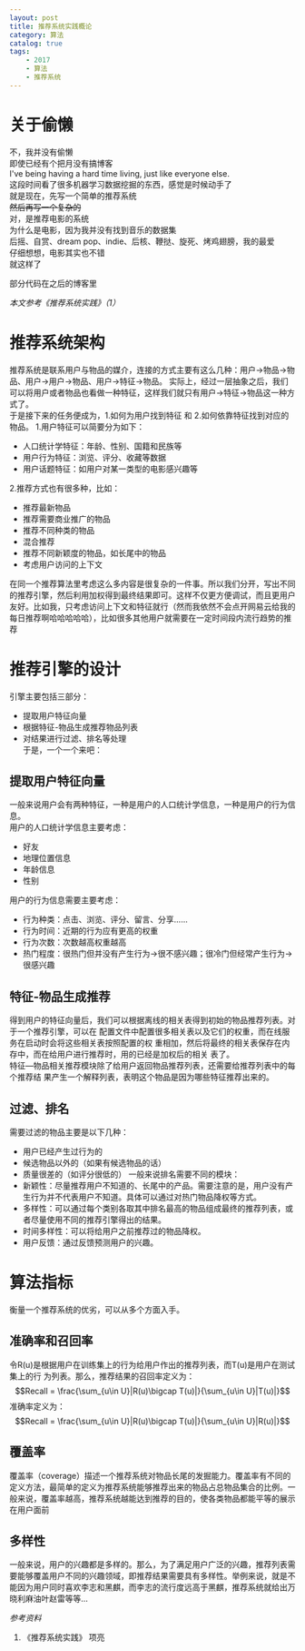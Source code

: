 ```yaml
---
layout: post
title: 推荐系统实践概论
category: 算法
catalog: true
tags: 
    - 2017
    - 算法
    - 推荐系统
---
```

# 关于偷懒
不，我并没有偷懒   
即使已经有个把月没有搞博客   
I've being having a hard time living, just like everyone else.    
这段时间看了很多机器学习数据挖掘的东西，感觉是时候动手了    
就是现在，先写一个简单的推荐系统   
~~然后再写一个复杂的~~   
对，是推荐电影的系统   
为什么是电影，因为我并没有找到音乐的数据集   
后摇、自赏、dream pop、indie、后核、鞭挞、旋死、烤鸡翅膀，我的最爱   
仔细想想，电影其实也不错   
就这样了   

部分代码在之后的博客里

*本文参考《推荐系统实践》（1）*

# 推荐系统架构
推荐系统是联系用户与物品的媒介，连接的方式主要有这么几种：用户->物品->物品、用户->用户->物品、用户->特征->物品。
实际上，经过一层抽象之后，我们可以将用户或者物品也看做一种特征，这样我们就只有用户->特征->物品这一种方式了。   
于是接下来的任务便成为，1.如何为用户找到特征 和 2.如何依靠特征找到对应的物品。
1.用户特征可以简要分为如下：
* 人口统计学特征：年龄、性别、国籍和民族等
* 用户行为特征：浏览、评分、收藏等数据
* 用户话题特征：如用户对某一类型的电影感兴趣等     

2.推荐方式也有很多种，比如：
* 推荐最新物品
* 推荐需要商业推广的物品
* 推荐不同种类的物品
* 混合推荐
* 推荐不同新颖度的物品，如长尾中的物品
* 考虑用户访问的上下文

在同一个推荐算法里考虑这么多内容是很复杂的一件事。所以我们分开，写出不同的推荐引擎，然后利用加权得到最终结果即可。这样不仅更方便调试，而且更用户友好。比如我，只考虑访问上下文和特征就行（然而我依然不会点开网易云给我的每日推荐啊哈哈哈哈哈），比如很多其他用户就需要在一定时间段内流行趋势的推荐

# 推荐引擎的设计
引擎主要包括三部分：
* 提取用户特征向量
* 根据特征-物品生成推荐物品列表
* 对结果进行过滤、排名等处理   
于是，一个一个来吧：

## 提取用户特征向量
一般来说用户会有两种特征，一种是用户的人口统计学信息，一种是用户的行为信息。   
用户的人口统计学信息主要考虑：
* 好友
* 地理位置信息
* 年龄信息
* 性别

用户的行为信息需要主要考虑：
* 行为种类：点击、浏览、评分、留言、分享......
* 行为时间：近期的行为应有更高的权重
* 行为次数：次数越高权重越高
* 热门程度：很热门但并没有产生行为->很不感兴趣；很冷门但经常产生行为->很感兴趣

## 特征-物品生成推荐
得到用户的特征向量后，我们可以根据离线的相关表得到初始的物品推荐列表。对于一个推荐引擎，可以在
配置文件中配置很多相关表以及它们的权重，而在线服务在启动时会将这些相关表按照配置的权
重相加，然后将最终的相关表保存在内存中，而在给用户进行推荐时，用的已经是加权后的相关
表了。   
特征—物品相关推荐模块除了给用户返回物品推荐列表，还需要给推荐列表中的每个推荐结
果产生一个解释列表，表明这个物品是因为哪些特征推荐出来的。

## 过滤、排名
需要过滤的物品主要是以下几种：
* 用户已经产生过行为的
* 候选物品以外的（如果有候选物品的话）
* 质量很差的（如评分很低的）
一般来说排名需要不同的模块：
* 新颖性：尽量推荐用户不知道的、长尾中的产品。需要注意的是，用户没有产生行为并不代表用户不知道。具体可以通过对热门物品降权等方式。
* 多样性：可以通过每个类别各取其中排名最高的物品组成最终的推荐列表，或者尽量使用不同的推荐引擎得出的结果。
* 时间多样性：可以将给用户之前推荐过的物品降权。
* 用户反馈：通过反馈预测用户的兴趣。


# 算法指标
衡量一个推荐系统的优劣，可以从多个方面入手。
## 准确率和召回率
令R(u)是根据用户在训练集上的行为给用户作出的推荐列表，而T(u)是用户在测试集上的行
为列表。那么，推荐结果的召回率定义为：
$$Recall = \frac{\sum_{u\in U}|R(u)\bigcap T(u)|}{\sum_{u\in U}|T(u)|}$$
准确率定义为：
$$Recall = \frac{\sum_{u\in U}|R(u)\bigcap T(u)|}{\sum_{u\in U}|R(u)|}$$
## 覆盖率
覆盖率（coverage）描述一个推荐系统对物品长尾的发掘能力。覆盖率有不同的定义方法，最简单的定义为推荐系统能够推荐出来的物品占总物品集合的比例。一般来说，覆盖率越高，推荐系统越能达到推荐的目的，使各类物品都能平等的展示在用户面前
## 多样性
一般来说，用户的兴趣都是多样的。那么，为了满足用户广泛的兴趣，推荐列表需要能够覆盖用户不同的兴趣领域，即推荐结果需要具有多样性。举例来说，就是不能因为用户同时喜欢李志和黑麒，而李志的流行度远高于黑麒，推荐系统就给出万晓利麻油叶赵雷等等...


*参考资料*
1. 《推荐系统实践》 项亮
